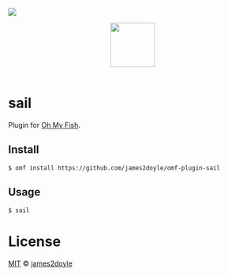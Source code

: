 ![][license-badge]

<div align="center">
  <a href="http://github.com/oh-my-fish/oh-my-fish">
    <img width=90px src="https://cloud.githubusercontent.com/assets/8317250/8510172/f006f0a4-230f-11e5-98b6-5c2e3c87088f.png">
  </a>
</div>
<br>

# sail

Plugin for [Oh My Fish][omf-link].

## Install

```fish
$ omf install https://github.com/james2doyle/omf-plugin-sail
```


## Usage

```fish
$ sail
```

# License

[MIT][mit] © [james2doyle][author]


[mit]:            http://opensource.org/licenses/MIT
[author]:         http://github.com/james2doyle
[omf-link]:       https://www.github.com/oh-my-fish/oh-my-fish
[license-badge]:  https://img.shields.io/badge/license-MIT-007EC7.svg?style=flat-square
